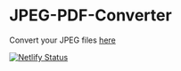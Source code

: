 # JPEG-PDF-Converter

Convert your JPEG files [here](https://basilpdfconverter.netlify.app/)

[![Netlify Status](https://api.netlify.com/api/v1/badges/da5fe8d5-dcb2-4f8f-8ea1-75ceb1ac6ec5/deploy-status)](https://app.netlify.com/sites/basilpdfconverter/deploys)